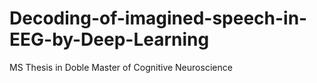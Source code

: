 # Decoding-of-imagined-speech-in-EEG-by-Deep-Learning
MS Thesis in Doble Master of Cognitive Neuroscience

